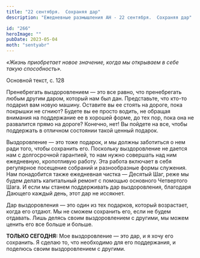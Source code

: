 ```yaml
---
title: "22 сентября.  Сохраняя дар"
description: "Ежедневные размышления АН - 22 сентября.  Сохраняя дар"

id: "266"
heroImage: ""
pubDate: 2023-05-04
moth: "sentyabr"
---
```


_«Жизнь приобретает новое значение, когда мы открываем в себе такую
способность»._

Основной текст, с. 128

Пренебрегать выздоровлением — это все равно, что пренебрегать любым другим
даром, который нам был дан. Представьте, что кто-то подарил вам новую машину.
Оставите вы ее стоять на дороге, пока покрышки не сгниют? Будете вы ее просто
водить, не обращая внимания на поддержание ее в хорошей форме, до тех пор,
пока она не развалится прямо на дороге? Конечно, нет! Вы пойдете на все, чтобы
поддержать в отличном состоянии такой ценный подарок.

Выздоровление — это тоже подарок, и мы должны заботиться о нем ради того,
чтобы сохранить его. Поскольку выздоровление не дается нам с долгосрочной
гарантией, то нам нужно совершать над ним ежедневную, кропотливую работу. Эта
работа включает в себя регулярное посещение собраний и разнообразные формы
служения. Нам понадобится также ежедневная чистка — Десятый Шаг, реже мы будем
делать капитальный ремонт с помощью основного Четвертого Шага. И если мы
станем поддерживать дар выздоровления, благодаря Дающего каждый день, этот дар
не иссякнет.

Дар выздоровления — это один из тех подарков, который возрастает, когда его
отдают. Мы не сможем сохранить его, если не будем отдавать. Лишь делясь своим
выздоровлением с другими, мы можем ценить его все больше и больше.

**ТОЛЬКО СЕГОДНЯ:** Мое выздоровление — это дар, и я хочу его сохранить. Я
сделаю то, что необходимо для его поддержания, и поделюсь своим выздоровлением
с другими.

